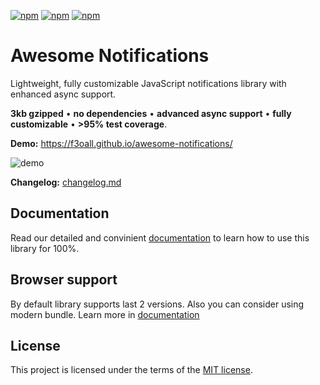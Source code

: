 [![npm](https://img.shields.io/npm/v/awesome-notifications.svg?style=for-the-badge)](https://www.npmjs.com/package/awesome-notifications)
[![npm](https://img.shields.io/npm/dm/awesome-notifications.svg?style=for-the-badge)](https://www.npmjs.com/package/awesome-notifications)
[![npm](https://img.shields.io/npm/l/awesome-notifications.svg?style=for-the-badge)](LICENSE)

# Awesome Notifications

Lightweight, fully customizable JavaScript notifications library with enhanced async support.

**3kb gzipped** &bull; **no dependencies** &bull; **advanced async support** &bull; **fully customizable** &bull; **>95% test coverage**.

**Demo:** https://f3oall.github.io/awesome-notifications/

![demo](/docs/demo.gif)

**Changelog:** [changelog.md](changelog.md)

## Documentation

Read our detailed and convinient [documentation](https://f3oall.github.io/awesome-notifications/docs) to learn how to use this library for 100%.

## Browser support

By default library supports last 2 versions. Also you can consider using modern bundle. Learn more in [documentation](https://f3oall.github.io/awesome-notifications/docs/meta/browser-compatibility)

## License

This project is licensed under the terms of the [MIT license](LICENSE).
